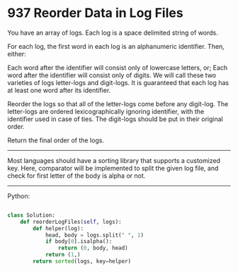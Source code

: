 # 937 Reorder Data in Log Files

You have an array of logs.  Each log is a space delimited string of words.

For each log, the first word in each log is an alphanumeric identifier.  Then,
either:

Each word after the identifier will consist only of lowercase letters, or;
Each word after the identifier will consist only of digits.
We will call these two varieties of logs letter-logs and digit-logs.  It is
guaranteed that each log has at least one word after its identifier.

Reorder the logs so that all of the letter-logs come before any digit-log.  The
letter-logs are ordered lexicographically ignoring identifier, with the
identifier used in case of ties.  The digit-logs should be put in their
original order.

Return the final order of the logs.

---

Most languages should have a sorting library that supports a customized key.
Here, comparator will be implemented to split the given log file, and check for
first letter of the body is alpha or not.

---

Python:

```python

class Solution:
    def reorderLogFiles(self, logs):
        def helper(log):
            head, body = logs.split(" ", 1)
            if body[0].isalpha():
                return (0, body, head)
            return (1,)
        return sorted(logs, key=helper)
```
